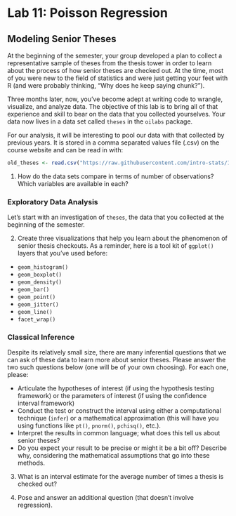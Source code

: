 Lab 11: Poisson Regression
================

## Modeling Senior Theses

At the beginning of the semester, your group developed a plan to collect
a representative sample of theses from the thesis tower in order to
learn about the process of how senior theses are checked out. At the
time, most of you were new to the field of statistics and were just
getting your feet with R (and were probably thinking, “Why does he keep
saying chunk?”).

Three months later, now, you’ve become adept at writing code to wrangle,
visualize, and analyze data. The objective of this lab is to bring all
of that experience and skill to bear on the data that you collected
yourselves. Your data now lives in a data set called `theses` in the
`oilabs` package.

For our analysis, it will be interesting to pool our data with that
collected by previous years. It is stored in a comma separated values
file (.csv) on the course website and can be read in
with:

``` r
old_theses <- read.csv("https://raw.githubusercontent.com/intro-stats/141-course-materials/master/slides/files/sample_theses.csv")
```

1.  How do the data sets compare in terms of number of observations?
    Which variables are available in each?

### Exploratory Data Analysis

Let’s start with an investigation of `theses`, the data that you
collected at the beginning of the semester.

2.  Create three visualizations that help you learn about the phenomenon
    of senior thesis checkouts. As a reminder, here is a tool kit of
    `ggplot()` layers that you’ve used before:

<!-- end list -->

  - `geom_histogram()`
  - `geom_boxplot()`
  - `geom_density()`
  - `geom_bar()`
  - `geom_point()`
  - `geom_jitter()`
  - `geom_line()`
  - `facet_wrap()`

### Classical Inference

Despite its relatively small size, there are many inferential questions
that we can ask of these data to learn more about senior theses. Please
answer the two such questions below (one will be of your own choosing).
For each one, please:

  - Articulate the hypotheses of interest (if using the hypothesis
    testing framework) or the parameters of interest (if using the
    confidence interval framework)
  - Conduct the test or construct the interval using either a
    computational technique (`infer`) or a mathematical approximation
    (this will have you using functions like `pt()`, `pnorm()`,
    `pchisq()`, etc.).
  - Interpret the results in common language; what does this tell us
    about senior theses?
  - Do you expect your result to be precise or might it be a bit off?
    Describe why, considering the mathematical assumptions that go into
    these methods.

<!-- end list -->

3.  What is an interval estimate for the average number of times a
    thesis is checked out?

4.  Pose and answer an additional question (that doesn’t involve
    regression).
